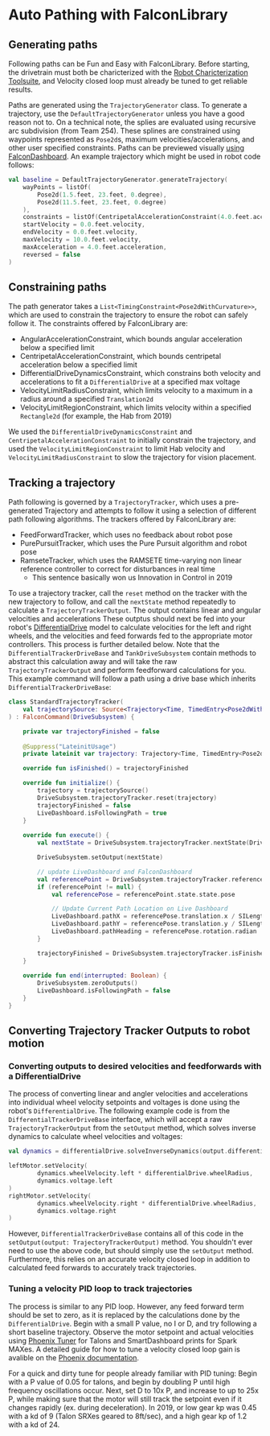 # Auto Pathing with FalconLibrary

## Generating paths

Following paths can be Fun and Easy with FalconLibrary. Before starting, the drivetrain must both be charicterized with the [Robot Charicterization Toolsuite](docs/learn/characterization), and Velocity closed loop must already be tuned to get reliable results. 

Paths are generated using the `TrajectoryGenerator` class. To generate a trajectory, use the `DefaultTrajectoryGenerator` unless you have a good reason not to. On a technical note, the splies are evaluated using recursive arc subdivision (from Team 254). These splines are constrained using waypoints represented as `Pose2d`s, maximum velocities/accelerations, and other user specified constraints. Paths can be previewed visually [using FalconDashboard](docs/guides/falconlib//falcondash). An example trajectory which might be used in robot code follows:

```Kotlin
val baseline = DefaultTrajectoryGenerator.generateTrajectory(
    wayPoints = listOf(
        Pose2d(1.5.feet, 23.feet, 0.degree),
        Pose2d(11.5.feet, 23.feet, 0.degree)
    ),
    constraints = listOf(CentripetalAccelerationConstraint(4.0.feet.acceleration),
    startVelocity = 0.0.feet.velocity,
    endVelocity = 0.0.feet.velocity,
    maxVelocity = 10.0.feet.velocity,
    maxAcceleration = 4.0.feet.acceleration,
    reversed = false
)
```

## Constraining paths

The path generator takes a `List<TimingConstraint<Pose2dWithCurvature>>`, which are used to constrain the trajectory to ensure the robot can safely follow it. The constraints offered by FalconLibrary are:
 - AngularAccelerationConstraint, which bounds angular acceleration below a specified limit
 - CentripetalAccelerationConstraint, which bounds centripetal acceleration below a specified limit
 - DifferentialDriveDynamicsConstraint, which constrains both velocity and accelerations to fit a `DifferentialDrive` at a specified max voltage
 - VelocityLimitRadiusConstraint, which limits velocity to a maximum in a radius around a specified `Translation2d`
 - VelocityLimitRegionConstraint, which limits velocity within a specified `Rectangle2d` (for example, the Hab from 2019)

We used the `DifferentialDriveDynamicsConstraint` and `CentripetalAccelerationConstraint` to initially constrain the trajectory, and used the `VelocityLimitRegionConstraint` to limit Hab velocity and `VelocityLimitRadiusConstraint` to slow the trajectory for vision placement.

## Tracking a trajectory

Path following is governed by a `TrajectoryTracker`, which uses a pre-generated Trajectory and attempts to follow it using a selection of different path following algorithms. The trackers offered by FalconLibrary are:
 - FeedForwardTracker, which uses no feedback about robot pose
 - PurePursuitTracker, which uses the Pure Pursuit algorithm and robot pose
 - RamseteTracker, which uses the RAMSETE time-varying non linear reference controller to correct for disturbances in real time
   - This sentence basically won us Innovation in Control in 2019

To use a trajectory tracker, call the `reset` method on the tracker with the new trajectory to follow, and call the `nextState` method repeatedly to calculate a `TrajectoryTrackerOutput`. The output contains linear and angular velocities and accelerations These outptus should next be fed into your robot's [DifferentialDrive](docs/guides/falconlib/kinematics#DifferentialDrive) model to calculate velocities for the left and right wheels, and the velocities and feed forwards fed to the appropriate motor controllers. This process is further detailed below. Note that the `DifferentialTrackerDriveBase` and `TankDriveSubsystem` contain methods to abstract this calculation away and will take the raw `TrajectoryTrackerOutput` and perform feedforward calculations for you. This example command will follow a path using a drive base which inherits `DifferentialTrackerDriveBase`:

```Kotlin
class StandardTrajectoryTracker(
    val trajectorySource: Source<Trajectory<Time, TimedEntry<Pose2dWithCurvature>>>
) : FalconCommand(DriveSubsystem) {

    private var trajectoryFinished = false
    
    @Suppress("LateinitUsage")
    private lateinit var trajectory: Trajectory<Time, TimedEntry<Pose2dWithCurvature>>

    override fun isFinished() = trajectoryFinished

    override fun initialize() {
        trajectory = trajectorySource()
        DriveSubsystem.trajectoryTracker.reset(trajectory)
        trajectoryFinished = false
        LiveDashboard.isFollowingPath = true
    }
    
    override fun execute() {
        val nextState = DriveSubsystem.trajectoryTracker.nextState(DriveSubsystem.robotPosition)

        DriveSubsystem.setOutput(nextState)

        // update LiveDashboard and FalconDashboard
        val referencePoint = DriveSubsystem.trajectoryTracker.referencePoint
        if (referencePoint != null) {
            val referencePose = referencePoint.state.state.pose

            // Update Current Path Location on Live Dashboard
            LiveDashboard.pathX = referencePose.translation.x / SILengthConstants.kFeetToMeter
            LiveDashboard.pathY = referencePose.translation.y / SILengthConstants.kFeetToMeter
            LiveDashboard.pathHeading = referencePose.rotation.radian
        }

        trajectoryFinished = DriveSubsystem.trajectoryTracker.isFinished
    }
    
    override fun end(interrupted: Boolean) {
        DriveSubsystem.zeroOutputs()
        LiveDashboard.isFollowingPath = false
    }
}
```

## Converting Trajectory Tracker Outputs to robot motion

### Converting outputs to desired velocities and feedforwards with a DifferentialDrive

The process of converting linear and angler velocities and accelerations into individual wheel velocity setpoints and voltages is done using the robot's `DifferentialDrive`. The following example code is from the `DifferentialTrackerDriveBase` interface, which will accept a raw `TrajectoryTrackerOutput` from the `setOutput` method, which solves inverse dynamics to calculate wheel velocities and voltages:

```Kotlin
val dynamics = differentialDrive.solveInverseDynamics(output.differentialDriveVelocity, output.differentialDriveAcceleration)

leftMotor.setVelocity(
        dynamics.wheelVelocity.left * differentialDrive.wheelRadius,
        dynamics.voltage.left
)
rightMotor.setVelocity(
        dynamics.wheelVelocity.right * differentialDrive.wheelRadius,
        dynamics.voltage.right
)
```

However, `DifferentialTrackerDriveBase` contains all of this code in the `setOutput(output: TrajectoryTrackerOutput)` method. You shouldn't ever need to use the above code, but should simply use the `setOutput` method. Furthermore, this relies on an accurate velocity closed loop in addition to calculated feed forwards to accurately track trajectories.

### Tuning a velocity PID loop to track trajectories

The process is similar to any PID loop. However, any feed forward term should be set to zero, as it is replaced by the calculations done by the `DifferentialDrive`. Begin with a small P value, no I or D, and try following a short baseline trajectory. Observe the motor setpoint and actual velocities using [Phoenix Tuner](https://github.com/CrossTheRoadElec/Phoenix-Releases) for Talons and SmartDashboard prints for Spark MAXes. A detailed guide for how to tune a velocity closed loop gain is avalible on the [Phoenix documentation](https://phoenix-documentation.readthedocs.io/en/latest/ch16_ClosedLoop.html?highlight=motion%20magic#dialing-kp).

For a quick and dirty tune for people already familiar with PID tuning: Begin with a P value of 0.05 for talons, and begin by doubling P until high frequency oscillations occur. Next, set D to 10x P, and increase to up to 25x P, while making sure that the motor will still track the setpoint even if it changes rapidly (ex. during deceleration). In 2019, or low gear kp was 0.45 with a kd of 9 (Talon SRXes geared to 8ft/sec), and a high gear kp of 1.2 with a kd of 24. 